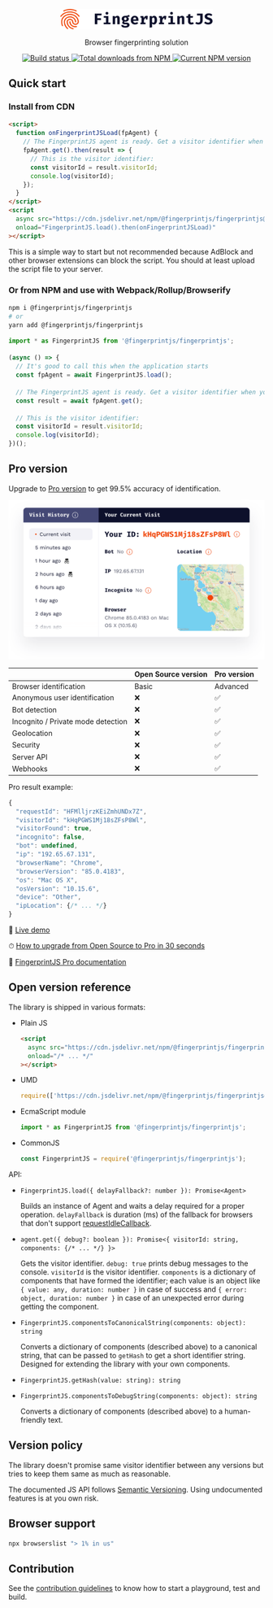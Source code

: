 <p align="center">
  <a href="https://fingerprintjs.com">
    <img src="resources/logo.svg" alt="FingerprintJS" width="300px" />
  </a>
</p>
<p align="center">
  Browser fingerprinting solution
</p>
<p align="center">
  <a href="https://github.com/fingerprintjs/fingerprintjs/actions?workflow=Test">
    <img src="https://github.com/fingerprintjs/fingerprintjs/workflows/Test/badge.svg" alt="Build status">
  </a>
  <a href="https://www.npmjs.com/package/@fingerprintjs/fingerprintjs">
    <img src="https://img.shields.io/npm/dt/fingerprintjs2.svg" alt="Total downloads from NPM">
  </a>
  <a href="https://www.npmjs.com/package/@fingerprintjs/fingerprintjs">
    <img src="https://img.shields.io/npm/v/@fingerprintjs/fingerprintjs.svg" alt="Current NPM version">
  </a>
</p>

## Quick start

### Install from CDN

```html
<script>
  function onFingerprintJSLoad(fpAgent) {
    // The FingerprintJS agent is ready. Get a visitor identifier when you'd like to.
    fpAgent.get().then(result => {
      // This is the visitor identifier:
      const visitorId = result.visitorId;
      console.log(visitorId);
    });
  }
</script>
<script
  async src="https://cdn.jsdelivr.net/npm/@fingerprintjs/fingerprintjs@3/dist/fp.min.js"
  onload="FingerprintJS.load().then(onFingerprintJSLoad)"
></script>
```

This is a simple way to start but not recommended because AdBlock and other browser extensions can block the script.
You should at least upload the script file to your server.

### Or from NPM and use with Webpack/Rollup/Browserify

```bash
npm i @fingerprintjs/fingerprintjs
# or
yarn add @fingerprintjs/fingerprintjs
```

```js
import * as FingerprintJS from '@fingerprintjs/fingerprintjs';

(async () => {
  // It's good to call this when the application starts
  const fpAgent = await FingerprintJS.load();

  // The FingerprintJS agent is ready. Get a visitor identifier when you'd like to.
  const result = await fpAgent.get();

  // This is the visitor identifier:
  const visitorId = result.visitorId;
  console.log(visitorId);
})();
```

## Pro version

Upgrade to [Pro version](https://fingerprintjs.com) to get 99.5% accuracy of identification.

<p align="center">
  <a href="https://fingerprintjs.com">
    <img src="resources/pro_screenshot.png" alt="Pro screenshot" width="697px" />
  </a>
</p>

| | Open Source version | Pro version |
|-----|-------|-------|
| Browser identification | Basic | Advanced |
| Anonymous user identification | ❌ | ✅ |
| Bot detection | ❌ | ✅ |
| Incognito / Private mode detection | ❌ | ✅ |
| Geolocation | ❌ | ✅ |
| Security | ❌ | ✅ |
| Server API | ❌ | ✅ |
| Webhooks | ❌ | ✅ |

Pro result example:

```js
{
  "requestId": "HFMlljrzKEiZmhUNDx7Z",
  "visitorId": "kHqPGWS1Mj18sZFsP8Wl",
  "visitorFound": true,
  "incognito": false,
  "bot": undefined,
  "ip": "192.65.67.131",
  "browserName": "Chrome",
  "browserVersion": "85.0.4183",
  "os": "Mac OS X",
  "osVersion": "10.15.6",
  "device": "Other",
  "ipLocation": {/* ... */}
}
```

🍿 [Live demo](https://fingerprintjs.com/demo)

⏱ [How to upgrade from Open Source to Pro in 30 seconds]()

📗 [FingerprintJS Pro documentation](https://dev.fingerprintjs.com)

## Open version reference

The library is shipped in various formats:

- Plain JS
    ```html
    <script
      async src="https://cdn.jsdelivr.net/npm/@fingerprintjs/fingerprintjs@3/dist/fp.min.js"
      onload="/* ... */"
    ></script>
    ```
- UMD
    ```js
    require(['https://cdn.jsdelivr.net/npm/@fingerprintjs/fingerprintjs@3/dist/fp.umd.min'], FingerprintJS => {/* ... */});
    ```
- EcmaScript module
    ```js
    import * as FingerprintJS from '@fingerprintjs/fingerprintjs';
    ```
- CommonJS
    ```js
    const FingerprintJS = require('@fingerprintjs/fingerprintjs');
    ```

API:

- `FingerprintJS.load({ delayFallback?: number }): Promise<Agent>`

    Builds an instance of Agent and waits a delay required for a proper operation.
    `delayFallback` is duration (ms) of the fallback for browsers that don't support [requestIdleCallback](https://developer.mozilla.org/en-US/docs/Web/API/Window/requestIdleCallback).

- `agent.get({ debug?: boolean }): Promise<{ visitorId: string, components: {/* ... */} }>`

    Gets the visitor identifier.
    `debug: true` prints debug messages to the console.
    `visitorId` is the visitor identifier.
    `components` is a dictionary of components that have formed the identifier;
    each value is an object like `{ value: any, duration: number }` in case of success
    and `{ error: object, duration: number }` in case of an unexpected error during getting the component.

- `FingerprintJS.componentsToCanonicalString(components: object): string`

    Converts a dictionary of components (described above) to a canonical string,
    that can be passed to `getHash` to get a short identifier string.
    Designed for extending the library with your own components.

- `FingerprintJS.getHash(value: string): string`

- `FingerprintJS.componentsToDebugString(components: object): string`

    Converts a dictionary of components (described above) to a human-friendly text.

## Version policy

The library doesn't promise same visitor identifier between any versions
but tries to keep them same as much as reasonable.

The documented JS API follows [Semantic Versioning](https://semver.org).
Using undocumented features is at you own risk.

## Browser support

```bash
npx browserslist "> 1% in us"
```

## Contribution

See the [contribution guidelines](contributing.md) to know how to start a playground, test and build.
